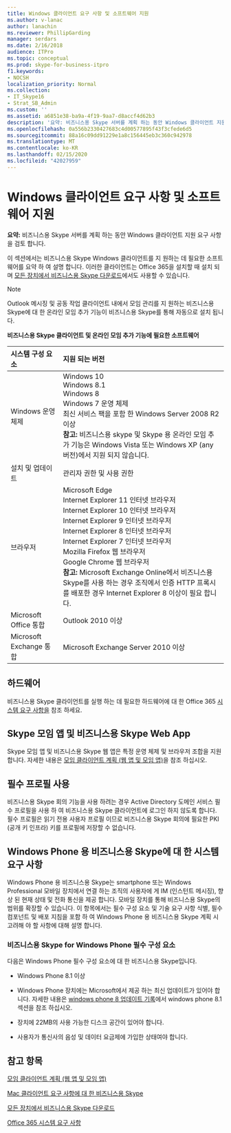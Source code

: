 ```yaml
---
title: Windows 클라이언트 요구 사항 및 소프트웨어 지원
ms.author: v-lanac
author: lanachin
ms.reviewer: PhillipGarding
manager: serdars
ms.date: 2/16/2018
audience: ITPro
ms.topic: conceptual
ms.prod: skype-for-business-itpro
f1.keywords:
- NOCSH
localization_priority: Normal
ms.collection:
- IT_Skype16
- Strat_SB_Admin
ms.custom: ''
ms.assetid: a6851e38-ba9a-4f19-9aa7-d8accf4d62b3
description: '요약: 비즈니스용 Skype 서버를 계획 하는 동안 Windows 클라이언트 지원 요구 사항을 검토 합니다.'
ms.openlocfilehash: 0a556b2330427683c4d00577895f43f3cfede6d5
ms.sourcegitcommit: 88a16c09dd91229e1a8c156445eb3c360c942978
ms.translationtype: MT
ms.contentlocale: ko-KR
ms.lasthandoff: 02/15/2020
ms.locfileid: "42027959"
---
```

# <a name="windows-client-requirements-and-software-support"></a>Windows 클라이언트 요구 사항 및 소프트웨어 지원
 
**요약:** 비즈니스용 Skype 서버를 계획 하는 동안 Windows 클라이언트 지원 요구 사항을 검토 합니다.
  
이 섹션에서는 비즈니스용 Skype Windows 클라이언트를 지 원하는 데 필요한 소프트웨어를 요약 하 여 설명 합니다.  이러한 클라이언트는 Office 365을 설치할 때 설치 되며 [모든 장치에서 비즈니스용 Skype 다운로드](https://products.office.com/skype-for-business/download-app?tab=tabs-3)에서도 사용할 수 있습니다.
  
> [!NOTE]
> Outlook 메시징 및 공동 작업 클라이언트 내에서 모임 관리를 지 원하는 비즈니스용 Skype에 대 한 온라인 모임 추가 기능이 비즈니스용 Skype를 통해 자동으로 설치 됩니다. 
  
**비즈니스용 Skype 클라이언트 및 온라인 모임 추가 기능에 필요한 소프트웨어**

|**시스템 구성 요소**|**지원 되는 버전**|
|:-----|:-----|
|Windows 운영 체제  <br/> |Windows 10  <br/> Windows 8.1  <br/> Windows 8  <br/> Windows 7 운영 체제  <br/> 최신 서비스 팩을 포함 한 Windows Server 2008 R2 이상  <br/> **참고:** 비즈니스용 skype 및 Skype 용 온라인 모임 추가 기능은 Windows Vista 또는 Windows XP (any 버전)에서 지원 되지 않습니다. <br/> |
|설치 및 업데이트  <br/> |관리자 권한 및 사용 권한  <br/> |
|브라우저  <br/> |Microsoft Edge  <br/> Internet Explorer 11 인터넷 브라우저  <br/>  Internet Explorer 10 인터넷 브라우저 <br/> Internet Explorer 9 인터넷 브라우저  <br/> Internet Explorer 8 인터넷 브라우저  <br/> Internet Explorer 7 인터넷 브라우저  <br/> Mozilla Firefox 웹 브라우저  <br/>  Google Chrome 웹 브라우저  <br/>**참고:** Microsoft Exchange Online에서 비즈니스용 Skype를 사용 하는 경우 조직에서 인증 HTTP 프록시를 배포한 경우 Internet Explorer 8 이상이 필요 합니다.           |
|Microsoft Office 통합  <br/> | Outlook 2010 이상 |
|Microsoft Exchange 통합  <br/> | Microsoft Exchange Server 2010 이상  | 
   
## <a name="hardware"></a>하드웨어

비즈니스용 Skype 클라이언트를 실행 하는 데 필요한 하드웨어에 대 한 Office 365 [시스템 요구 사항을](https://products.office.com/office-system-requirements) 참조 하세요.
  
## <a name="skype-meetings-app-and-skype-for-business-web-app"></a>Skype 모임 앱 및 비즈니스용 Skype Web App 

Skype 모임 앱 및 비즈니스용 Skype 웹 앱은 특정 운영 체제 및 브라우저 조합을 지원 합니다. 자세한 내용은 [모임 클라이언트 계획 (웹 앱 및 모임 앱)](meetings-clients.md)을 참조 하십시오. 
  
## <a name="using-mandatory-profiles"></a>필수 프로필 사용

비즈니스용 Skype 회의 기능을 사용 하려는 경우 Active Directory 도메인 서비스 필수 프로필을 사용 하 여 비즈니스용 Skype 클라이언트에 로그인 하지 않도록 합니다. 필수 프로필은 읽기 전용 사용자 프로필 이므로 비즈니스용 Skype 회의에 필요한 PKI (공개 키 인프라) 키를 프로필에 저장할 수 없습니다. 
  
## <a name="system-requirements-for-skype-for-business-for-windows-phone"></a>Windows Phone 용 비즈니스용 Skype에 대 한 시스템 요구 사항
 
 
Windows Phone 용 비즈니스용 Skype는 smartphone 또는 Windows Professional 모바일 장치에서 연결 하는 조직의 사용자에 게 IM (인스턴트 메시징), 향상 된 현재 상태 및 전화 통신을 제공 합니다. 모바일 장치를 통해 비즈니스용 Skype의 범위를 확장할 수 있습니다. 이 항목에서는 필수 구성 요소 및 기술 요구 사항 식별, 필수 컴포넌트 및 배포 지침을 포함 하 여 Windows Phone 용 비즈니스용 Skype 계획 시 고려해 야 할 사항에 대해 설명 합니다.
  
### <a name="skype-for-business-for-windows-phone-prerequisites"></a>비즈니스용 Skype for Windows Phone 필수 구성 요소

다음은 Windows Phone 필수 구성 요소에 대 한 비즈니스용 Skype입니다.
  
- Windows Phone 8.1 이상
    
- Windows Phone 장치에는 Microsoft에서 제공 하는 최신 업데이트가 있어야 합니다. 자세한 내용은 [windows phone 8 업데이트 기록](https://go.microsoft.com/fwlink/p/?LinkID=281961)에서 windows phone 8.1 섹션을 참조 하십시오.
    
- 장치에 22MB의 사용 가능한 디스크 공간이 있어야 합니다.
    
- 사용자가 통신사의 음성 및 데이터 요금제에 가입한 상태여야 합니다.


## <a name="see-also"></a>참고 항목

[모임 클라이언트 계획 (웹 앱 및 모임 앱)](meetings-clients.md)
  
[Mac 클라이언트 요구 사항에 대 한 비즈니스용 Skype](mac-requirements.md)

[모든 장치에서 비즈니스용 Skype 다운로드](https://products.office.com/skype-for-business/download-app?tab=tabs-3)
  
[Office 365 시스템 요구 사항](https://products.office.com/office-system-requirements)
